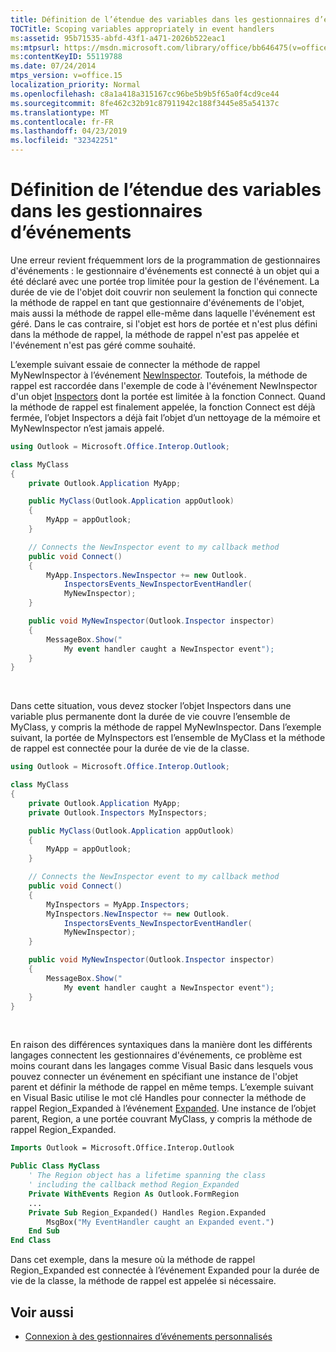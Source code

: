 ```yaml
---
title: Définition de l’étendue des variables dans les gestionnaires d’événements
TOCTitle: Scoping variables appropriately in event handlers
ms:assetid: 95b71535-abfd-43f1-a471-2026b522eac1
ms:mtpsurl: https://msdn.microsoft.com/library/office/bb646475(v=office.15)
ms:contentKeyID: 55119788
ms.date: 07/24/2014
mtps_version: v=office.15
localization_priority: Normal
ms.openlocfilehash: c8a1a418a315167cc96be5b9b5f65a0f4cd9ce44
ms.sourcegitcommit: 8fe462c32b91c87911942c188f3445e85a54137c
ms.translationtype: MT
ms.contentlocale: fr-FR
ms.lasthandoff: 04/23/2019
ms.locfileid: "32342251"
---
```

# <a name="scoping-variables-appropriately-in-event-handlers"></a>Définition de l’étendue des variables dans les gestionnaires d’événements

Une erreur revient fréquemment lors de la programmation de gestionnaires d'événements : le gestionnaire d'événements est connecté à un objet qui a été déclaré avec une portée trop limitée pour la gestion de l'événement. La durée de vie de l'objet doit couvrir non seulement la fonction qui connecte la méthode de rappel en tant que gestionnaire d'événements de l'objet, mais aussi la méthode de rappel elle-même dans laquelle l'événement est géré. Dans le cas contraire, si l'objet est hors de portée et n'est plus défini dans la méthode de rappel, la méthode de rappel n'est pas appelée et l'événement n'est pas géré comme souhaité.

L’exemple suivant essaie de connecter la méthode de rappel MyNewInspector à l’événement [NewInspector](https://msdn.microsoft.com/library/bb612750\(v=office.15\)). Toutefois, la méthode de rappel est raccordée dans l'exemple de code à l'événement NewInspector d'un objet [Inspectors](https://msdn.microsoft.com/library/bb623458\(v=office.15\)) dont la portée est limitée à la fonction Connect. Quand la méthode de rappel est finalement appelée, la fonction Connect est déjà fermée, l’objet Inspectors a déjà fait l’objet d’un nettoyage de la mémoire et MyNewInspector n’est jamais appelé.

```csharp
using Outlook = Microsoft.Office.Interop.Outlook;

class MyClass
{
    private Outlook.Application MyApp;

    public MyClass(Outlook.Application appOutlook)
    {
        MyApp = appOutlook;
    }

    // Connects the NewInspector event to my callback method
    public void Connect()
    {
        MyApp.Inspectors.NewInspector += new Outlook.
            InspectorsEvents_NewInspectorEventHandler(
            MyNewInspector);
    }

    public void MyNewInspector(Outlook.Inspector inspector)
    {
        MessageBox.Show("
            My event handler caught a NewInspector event");
    }
}
```

<br/>

Dans cette situation, vous devez stocker l’objet Inspectors dans une variable plus permanente dont la durée de vie couvre l’ensemble de MyClass, y compris la méthode de rappel MyNewInspector. Dans l’exemple suivant, la portée de MyInspectors est l’ensemble de MyClass et la méthode de rappel est connectée pour la durée de vie de la classe.

```csharp
using Outlook = Microsoft.Office.Interop.Outlook;

class MyClass
{
    private Outlook.Application MyApp;
    private Outlook.Inspectors MyInspectors;

    public MyClass(Outlook.Application appOutlook)
    {
        MyApp = appOutlook;
    }

    // Connects the NewInspector event to my callback method
    public void Connect()
    {
        MyInspectors = MyApp.Inspectors;
        MyInspectors.NewInspector += new Outlook.
            InspectorsEvents_NewInspectorEventHandler(
            MyNewInspector);
    }

    public void MyNewInspector(Outlook.Inspector inspector)
    {
        MessageBox.Show("
            My event handler caught a NewInspector event");
    }
}
```

<br/>

En raison des différences syntaxiques dans la manière dont les différents langages connectent les gestionnaires d'événements, ce problème est moins courant dans les langages comme Visual Basic dans lesquels vous pouvez connecter un événement en spécifiant une instance de l'objet parent et définir la méthode de rappel en même temps. L’exemple suivant en Visual Basic utilise le mot clé Handles pour connecter la méthode de rappel Region\_Expanded à l’événement [Expanded](https://msdn.microsoft.com/library/bb609515\(v=office.15\)). Une instance de l’objet parent, Region, a une portée couvrant MyClass, y compris la méthode de rappel Region\_Expanded.

```vb
Imports Outlook = Microsoft.Office.Interop.Outlook

Public Class MyClass
    ' The Region object has a lifetime spanning the class 
    ' including the callback method Region_Expanded
    Private WithEvents Region As Outlook.FormRegion
    ...
    Private Sub Region_Expanded() Handles Region.Expanded
        MsgBox("My EventHandler caught an Expanded event.")
    End Sub
End Class
```

Dans cet exemple, dans la mesure où la méthode de rappel Region\_Expanded est connectée à l’événement Expanded pour la durée de vie de la classe, la méthode de rappel est appelée si nécessaire.

## <a name="see-also"></a>Voir aussi

- [Connexion à des gestionnaires d’événements personnalisés](connecting-to-custom-event-handlers.md)

